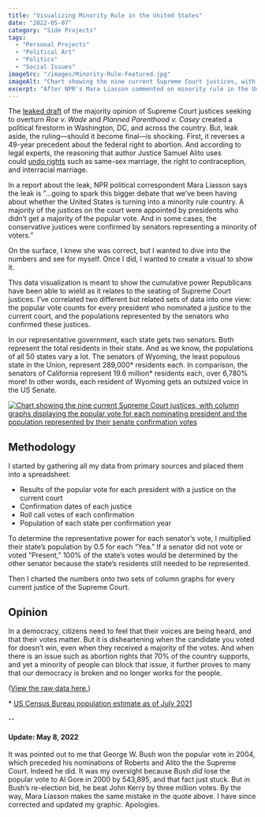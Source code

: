 ```yaml
---
title: "Visualizing Minority Rule in the United States"
date: "2022-05-07"
category: "Side Projects"
tags:
  - "Personal Projects"
  - "Political Art"
  - "Politics"
  - "Social Issues"
imageSrc: "/images/Minority-Rule-Featured.jpg"
imageAlt: "Chart showing the nine current Supreme Court justices, with column graphs displaying the popular vote for each nominating president and the population represented by their senate confirmation votes"
excerpt: "After NPR's Mara Liasson commented on minority rule in the United States, I wanted to investigate the numbers behind Supreme Court appointments. What I found about presidential popular votes and Senate confirmations was striking enough that I needed to visualize it."
---
```


The [leaked draft](https://www.politico.com/news/2022/05/02/supreme-court-abortion-draft-opinion-00029473) of the majority opinion of Supreme Court justices seeking to overturn _Roe v. Wade_ and _Planned Parenthood v. Casey_ created a political firestorm in Washington, DC, and across the country. But, leak aside, the ruling—should it become final—is shocking. First, it reverses a 49-year precedent about the federal right to abortion. And according to legal experts, the reasoning that author Justice Samuel Alito uses could [undo rights](https://www.reuters.com/world/us/gay-marriage-other-rights-risk-after-us-supreme-court-abortion-move-2022-05-04/) such as same-sex marriage, the right to contraception, and interracial marriage.

In a report about the leak, NPR political correspondent Mara Liasson says the leak is ”…going to spark this bigger debate that we’ve been having about whether the United States is turning into a minority rule country. A majority of the justices on the court were appointed by presidents who didn’t get a majority of the popular vote. And in some cases, the conservative justices were confirmed by senators representing a minority of voters.”

On the surface, I knew she was correct, but I wanted to dive into the numbers and see for myself. Once I did, I wanted to create a visual to show it.

This data visualization is meant to show the cumulative power Republicans have been able to wield as it relates to the seating of Supreme Court justices. I’ve correlated two different but related sets of data into one view: the popular vote counts for every president who nominated a justice to the current court, and the populations represented by the senators who confirmed these justices. 

In our representative government, each state gets two senators. Both represent the total residents in their state. And as we know, the populations of all 50 states vary a lot. The senators of Wyoming, the least populous state in the Union, represent 289,000\* residents each. In comparison, the senators of California represent 19.6 million\* residents each, over 6,780% more! In other words, each resident of Wyoming gets an outsized voice in the US Senate.

[![Chart showing the nine current Supreme Court justices, with column graphs displaying the popular vote for each nominating president and the population represented by their senate confirmation votes](/images/Minority-Rule-in-the-US-Supreme-Court-Justices-V2.png)](/images/Minority-Rule-in-the-US-Supreme-Court-Justices-V2.png)

## Methodology

I started by gathering all my data from primary sources and placed them into a spreadsheet:

- Results of the popular vote for each president with a justice on the current court
- Confirmation dates of each justice 
- Roll call votes of each confirmation
- Population of each state per confirmation year

To determine the representative power for each senator’s vote, I multiplied their state’s population by 0.5 for each “Yea.” If a senator did not vote or voted “Present,” 100% of the state’s votes would be determined by the other senator because the state’s residents still needed to be represented.

Then I charted the numbers onto two sets of column graphs for every current justice of the Supreme Court.

## Opinion

In a democracy, citizens need to feel that their voices are being heard, and that their votes matter. But it is disheartening when the candidate you voted for doesn’t win, even when they received a majority of the votes. And when there is an issue such as abortion rights that 70% of the country supports, and yet a minority of people can block that issue, it further proves to many that our democracy is broken and no longer works for the people. 

([View the raw data here.](https://docs.google.com/spreadsheets/d/1JhZJEnH3n2iEfdS4fqW_ZT4Mfg4PaBBRR4YCMBEAJoE/edit?usp=sharing))

\* [US Census Bureau population estimate as of July 2021](https://data.census.gov/cedsci/table?tid=PEPPOP2021.NST_EST2021_POP&hidePreview=false)

\--

#### Update: May 8, 2022

It was pointed out to me that George W. Bush won the popular vote in 2004, which preceded his nominations of Roberts and Alito the the Supreme Court. Indeed he did. It was my oversight because Bush _did_ lose the popular vote to Al Gore in 2000 by 543,895, and that fact just stuck. But in Bush’s re-election bid, he beat John Kerry by three million votes. By the way, Mara Liasson makes the same mistake in the quote above. I have since corrected and updated my graphic. Apologies.
